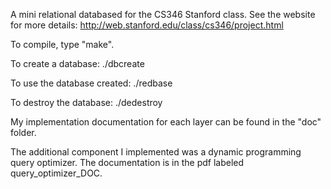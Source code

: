 A mini relational databased for the CS346 Stanford class. See the website for more details: http://web.stanford.edu/class/cs346/project.html

To compile, type "make".

To create a database:
./dbcreate <dbname>

To use the database created:
./redbase <dbname>

To destroy the database:
./dedestroy <dbname>

My implementation documentation for each layer can be found in the "doc" folder.

The additional component I implemented was a dynamic programming query optimizer. The documentation is in the pdf labeled query_optimizer_DOC.
